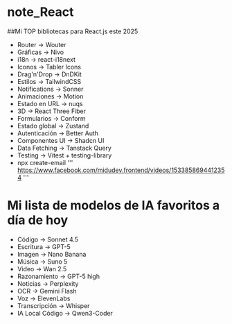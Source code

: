 # note_React
##Mi TOP bibliotecas para React.js este 2025

- Router → Wouter
- Gráficas → Nivo
- i18n → react-i18next
- Iconos → Tabler Icons
- Drag'n'Drop → DnDKit
- Estilos → TailwindCSS
- Notifications → Sonner
- Animaciones → Motion
- Estado en URL → nuqs
- 3D → React Three Fiber
- Formularios → Conform
- Estado global → Zustand
- Autenticación → Better Auth
- Componentes UI → Shadcn UI
- Data Fetching → Tanstack Query
- Testing → Vitest + testing-library
- npx create-email
'''
  https://www.facebook.com/midudev.frontend/videos/1533858694412354
'''

# Mi lista de modelos de IA favoritos a día de hoy
- Código → Sonnet 4.5
- Escritura → GPT-5
- Imagen → Nano Banana
- Música → Suno 5
- Video → Wan 2.5
- Razonamiento → GPT-5 high
- Noticias → Perplexity
- OCR → Gemini Flash
- Voz → ElevenLabs
- Transcripción → Whisper
- IA Local Código → Qwen3-Coder
